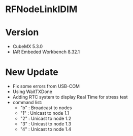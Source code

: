 # RFNodeLinkIDIM


# Version
- CubeMX 5.3.0
- IAR Embeded Workbench 8.32.1

# New Update
- Fix some errors from USB-COM
- Using WaitTXDone 
- Adding RTC system to display Real Time for stress test
- command list:
	+ "b" 	  : Broadcast to nodes
	+ "1"	  : Unicast to node 1.1
	+ "2"	  : Unicast to node 1.2
	+ "3"	  : Unicast to node 1.3
	+ "4"	  : Unicast to node 1.4

